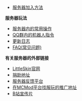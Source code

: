 * [服务器加入方法](README.md)

**服务器玩法**


* [服务器内的常用操作](fu-wu-qi-wan-fa/fu-wu-qi-nei-de-chang-yong-cao-zuo.md)
* [QQ群内的机器人指令](fu-wu-qi-wan-fa/qq-qun-nei-de-ji-qi-ren-zhi-ling.md)
* [更新日志](fu-wu-qi-wan-fa/geng-xin-ri-zhi.md)
* [FAQ\(常见问题\)](fu-wu-qi-wan-fa/faq.md)

**有关服务器的外部链接**

* [LittleSkin官网](https://littlesk.in)
* [捐助地址](https://afdian.net/@DXTL666)
* [服务器反馈平台](https://support.qq.com/products/174476)
* [在MCMod平台找服玩的推广地址](https://play.mcmod.cn/sv20183807.html)
* [B站宣传片](https://www.bilibili.com/video/BV13k4y1B7jJ/)


